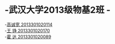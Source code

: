# -武汉大学2013级物基2班 -
-[高诚宽  2013301020114](https://github.com/gckkkkkk)  
-[王  铮  2013301020170](https://github.com/Wangzhengwhu)  
-[霍  达  2013301020089](https://github.com/HDwhu/computationalphysics_N2013301020089.git)  

